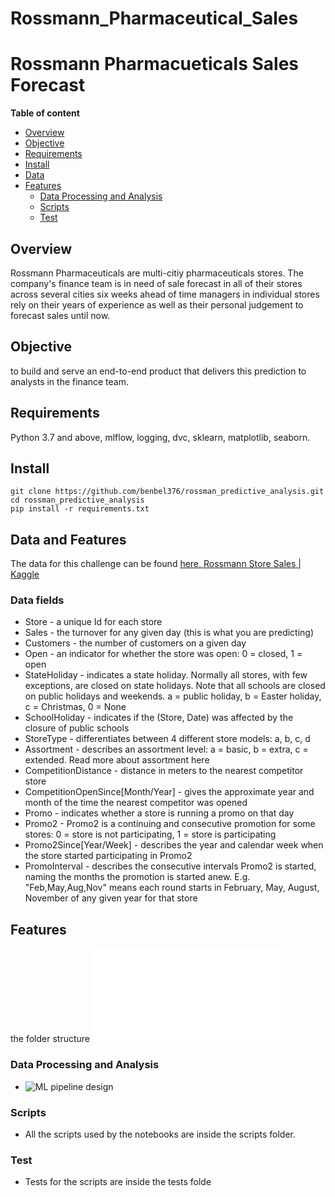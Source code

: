 # Rossmann_Pharmaceutical_Sales
# Rossmann Pharmacueticals Sales Forecast


**Table of content**

  - [Overview](#overview)
  - [Objective](#Objective)
  - [Requirements](#requirements)
  - [Install](#install)
  - [Data](#data)
  - [Features](#features)
    - [Data Processing and Analysis](#data-processing-and-analysis)
    - [Scripts](#scripts)
    - [Test](#test)

## Overview

Rossmann Pharmaceuticals are multi-citiy pharmaceuticals stores. The company's finance team is 
in need of sale forecast in all of their stores across several cities six weeks ahead of time
managers in individual stores rely on their years of experience as well as their personal judgement
to forecast sales until now.

## Objective

to build and serve an end-to-end product that delivers this prediction to analysts in the finance team.

## Requirements
  Python 3.7 and above, mlflow, logging, dvc, sklearn, matplotlib, seaborn.


## Install
```
git clone https://github.com/benbel376/rossman_predictive_analysis.git
cd rossman_predictive_analysis
pip install -r requirements.txt
```

## Data and Features

The data for this challenge can be found [here, Rossmann Store Sales | Kaggle](https://www.kaggle.com/competitions/rossmann-store-sales/data)

### Data fields
 
- Store - a unique Id for each store
- Sales - the turnover for any given day (this is what you are predicting)
- Customers - the number of customers on a given day
- Open - an indicator for whether the store was open: 0 = closed, 1 = open
- StateHoliday - indicates a state holiday. Normally all stores, with few exceptions, are closed on state   holidays. Note that all schools are closed on public holidays and weekends. a = public holiday, b = Easter holiday, c = Christmas, 0 = None
- SchoolHoliday - indicates if the (Store, Date) was affected by the closure of public schools
- StoreType - differentiates between 4 different store models: a, b, c, d
- Assortment - describes an assortment level: a = basic, b = extra, c = extended. Read more about assortment here
- CompetitionDistance - distance in meters to the nearest competitor store
- CompetitionOpenSince[Month/Year] - gives the approximate year and month of the time the nearest competitor was opened
- Promo - indicates whether a store is running a promo on that day
- Promo2 - Promo2 is a continuing and consecutive promotion for some stores: 0 = store is not participating, 1 = store is participating
- Promo2Since[Year/Week] - describes the year and calendar week when the store started participating in Promo2
- PromoInterval - describes the consecutive intervals Promo2 is started, naming the months the promotion is started anew. E.g. "Feb,May,Aug,Nov" means each round starts in February, May, August, November of any given year for that store

## Features
the folder structure
![structure](outputs/folder_structure.txt)

### Data Processing and Analysis
  - ![ML pipeline design](charts/pipeline.png?raw=true)
  
### Scripts
 - All the scripts used by the notebooks are inside the scripts folder.

### Test
 - Tests for the scripts are inside the tests folde